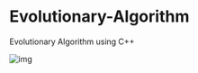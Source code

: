 # Evolutionary-Algorithm
Evolutionary Algorithm using C++

![img](https://github.com/guozh52/Evolutionary-Algorithm/blob/8a529d594546dde39b7766029b5873b3741c9ec2/Robot%20family.gif)
